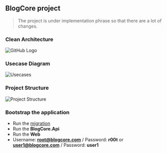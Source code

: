 ## BlogCore project

> The project is under implementation phrase so that there are a lot of changes.

### Clean Architecture

![GitHub Logo](https://8thlight.com/blog/assets/posts/2012-08-13-the-clean-architecture/CleanArchitecture-8b00a9d7e2543fa9ca76b81b05066629.jpg)

### Usecase Diagram

![Usecases](https://github.com/thangchung/blog-core/blob/master/docs/Usecases.png)

### Project Structure

![Project Structure](https://github.com/thangchung/blog-core/blob/master/docs/ProjectStructure.PNG)

### Bootstrap the application

- Run the [migration](https://github.com/thangchung/blog-core/wiki/Migrations)
- Run the **BlogCore.Api**
- Run the **Web**
- Username: **root@blogcore.com** / Password: **r00t** or **user1@blogcore.com** / Password: **user1**






